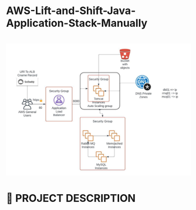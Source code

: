 ﻿# AWS-Lift-and-Shift-Java-Application-Stack-Manually

 <h1 align="fill" >
 <img src="Cloud Architecture.jpeg"/>
</h1>

# 📒 PROJECT DESCRIPTION 

